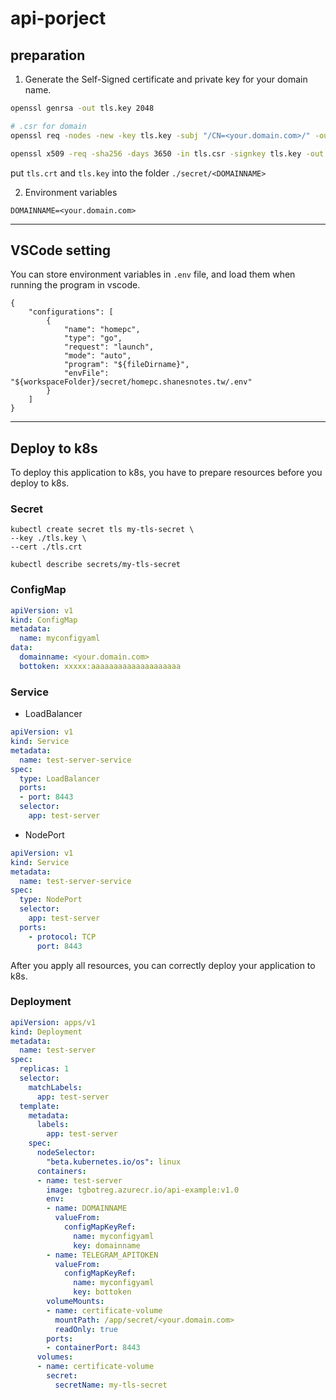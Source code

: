 # api-porject

## preparation

1. Generate the Self-Signed certificate and private key for your domain name.

```sh
openssl genrsa -out tls.key 2048

# .csr for domain
openssl req -nodes -new -key tls.key -subj "/CN=<your.domain.com>/" -out tls.csr

openssl x509 -req -sha256 -days 3650 -in tls.csr -signkey tls.key -out tls.crt
```

put `tls.crt` and `tls.key` into the folder `./secret/<DOMAINNAME>` 

2. Environment variables

```
DOMAINNAME=<your.domain.com>
```

---

## VSCode setting

You can store environment variables in `.env` file, and load them when running the program in vscode.

```
{
    "configurations": [
        {
            "name": "homepc",
            "type": "go",
            "request": "launch",
            "mode": "auto",
            "program": "${fileDirname}",
            "envFile": "${workspaceFolder}/secret/homepc.shanesnotes.tw/.env"
        }
    ]
}
```

---

## Deploy to k8s

To deploy this application to k8s, you have to prepare resources before you deploy to k8s.

### Secret
```
kubectl create secret tls my-tls-secret \
--key ./tls.key \
--cert ./tls.crt

kubectl describe secrets/my-tls-secret
```

### ConfigMap
```yaml
apiVersion: v1
kind: ConfigMap
metadata:
  name: myconfigyaml
data:
  domainname: <your.domain.com>
  bottoken: xxxxx:aaaaaaaaaaaaaaaaaaaa
```

### Service
- LoadBalancer
```yaml
apiVersion: v1
kind: Service
metadata:
  name: test-server-service
spec:
  type: LoadBalancer
  ports:
  - port: 8443
  selector:
    app: test-server
```
- NodePort
```yaml
apiVersion: v1
kind: Service
metadata:
  name: test-server-service
spec:
  type: NodePort
  selector:
    app: test-server
  ports:
    - protocol: TCP
      port: 8443
```

After you apply all resources, you can correctly deploy your application to k8s.

### Deployment

```yaml
apiVersion: apps/v1
kind: Deployment
metadata:
  name: test-server
spec:
  replicas: 1
  selector:
    matchLabels:
      app: test-server
  template:
    metadata:
      labels:
        app: test-server
    spec:
      nodeSelector:
        "beta.kubernetes.io/os": linux
      containers:
      - name: test-server
        image: tgbotreg.azurecr.io/api-example:v1.0
        env:
        - name: DOMAINNAME
          valueFrom:
            configMapKeyRef:
              name: myconfigyaml
              key: domainname
        - name: TELEGRAM_APITOKEN
          valueFrom:
            configMapKeyRef:
              name: myconfigyaml
              key: bottoken
        volumeMounts:
        - name: certificate-volume
          mountPath: /app/secret/<your.domain.com>
          readOnly: true
        ports:
        - containerPort: 8443
      volumes:
      - name: certificate-volume
        secret:
          secretName: my-tls-secret
```

